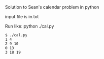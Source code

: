 Solution to Sean's calendar problem in python

input file is in.txt

Run like: python ./cal.py

```
$ ./cal.py
1 4
2 9 10
0 13
3 18 19
```

